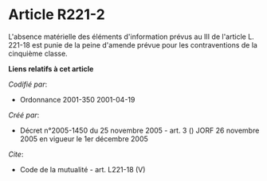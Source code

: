 # Article R221-2

L'absence matérielle des éléments d'information prévus au III de l'article L. 221-18 est punie de la peine d'amende prévue
pour les contraventions de la cinquième classe.

**Liens relatifs à cet article**

_Codifié par_:

  - Ordonnance 2001-350 2001-04-19

_Créé par_:

  - Décret n°2005-1450 du 25 novembre 2005 - art. 3 () JORF 26 novembre 2005 en vigueur le 1er décembre 2005

_Cite_:

  - Code de la mutualité - art. L221-18 (V)
